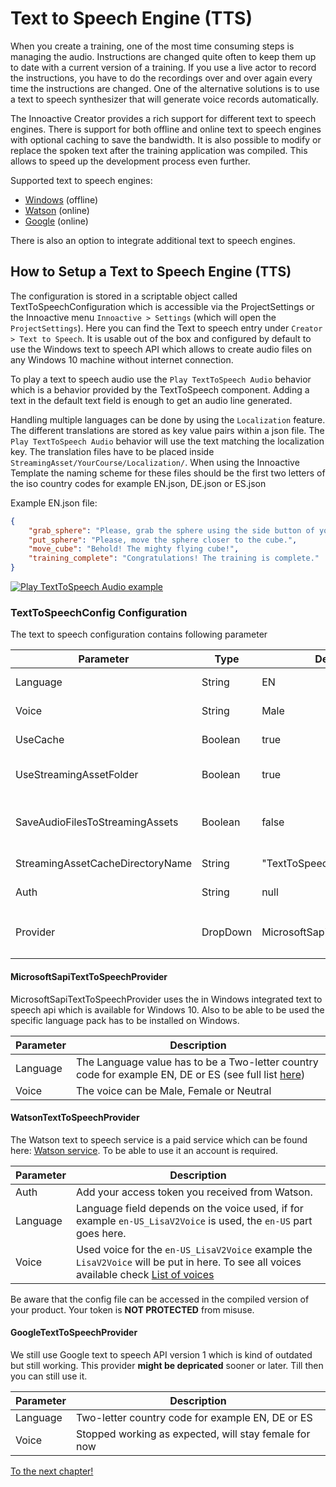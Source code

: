 # Text to Speech Engine (TTS)

When you create a training, one of the most time consuming steps is managing the audio. Instructions are changed quite often to keep them up to date with a current version of a training. If you use a live actor to record the instructions, you have to do the recordings over and over again every time the instructions are changed. One of the alternative solutions is to use a text to speech synthesizer that will generate voice records automatically. 

The Innoactive Creator provides a rich support for different text to speech engines. There is support for both offline and online text to speech engines with optional caching to save the bandwidth. It is also possible to modify or replace the spoken text after the training application was compiled. This allows to speed up the development process even further.

Supported text to speech engines:

* [Windows](#microsoftsapitexttospeechprovider) (offline)
* [Watson](#watsontexttospeechprovider) (online)
* [Google](#googletexttospeechprovider) (online)

There is also an option to integrate additional text to speech engines.

## How to Setup a Text to Speech Engine (TTS)
The configuration is stored in a scriptable object called TextToSpeechConfiguration which is accessible via the ProjectSettings or the Innoactive menu `Innoactive > Settings` (which will open the `ProjectSettings`). Here you can find the Text to speech entry under `Creator > Text to Speech`. It is usable out of the box and configured by default to use the Windows text to speech API which allows to create audio files on any Windows 10 machine without internet connection.
 
To play a text to speech audio use the `Play TextToSpeech Audio` behavior which is a behavior provided by the TextToSpeech component. Adding a text in the default text field is enough to get an audio line generated.
 
Handling multiple languages can be done by using the `Localization` feature. The different translations are stored as key value pairs within a json file. The `Play TextToSpeech Audio` behavior will use the text matching the localization key. The translation files have to be placed inside `StreamingAsset/YourCourse/Localization/`. When using the Innoactive Template the naming scheme for these files should be the first two letters of the iso country codes for example EN.json, DE.json or ES.json

Example EN.json file:
```json
{
    "grab_sphere": "Please, grab the sphere using the side button of your controller.",
    "put_sphere": "Please, move the sphere closer to the cube.",
    "move_cube": "Behold! The mighty flying cube!",
    "training_complete": "Congratulations! The training is complete."
}
```

[![Play TextToSpeech Audio example](../images/developer/play-text-to-speech-example.png)](../images/developer/play-text-to-speech-example.png "A play audio behavior configured to use a localization key")

### TextToSpeechConfig Configuration

The text to speech configuration contains following parameter

Parameter | Type | Default Value | Required | Description
--- | --- | --- | --- | ---
Language | String | EN | Yes | Language which should be used, depends on the chosen provider.
Voice | String | Male | Yes | Voice that should be used, depends on the chosen provider.
UseCache | Boolean | true | No | Will cache the audio files to prevent redownloading it everytime.
UseStreamingAssetFolder | Boolean | true | No | Will use the StreamingAsset folder as additional place to keep the cached audio files.
SaveAudioFilesToStreamingAssets | Boolean | false | No | Triggers the engine to store the created audio files in the StreamingAsset folder, used for creating the default audio files.
StreamingAssetCacheDirectoryName | String | "TextToSpeech" | No | Subfolder of the StreamingAsset path used to store the files.
Auth | String | null | No | Used to authenticate at the provider, if required.
Provider | DropDown | MicrosoftSapiTextToSpeechProvider | Yes | Provider used `GoogleTextToSpeechProvider`, `WatsonTextToSpeechProvider`, `MicrosoftSapiTextToSpeechProvider`

#### MicrosoftSapiTextToSpeechProvider

MicrosoftSapiTextToSpeechProvider uses the in Windows integrated text to speech api which is available for Windows 10. Also to be able to be used the specific language pack has to be installed on Windows.

Parameter | Description
--- | ---
Language | The Language value has to be a Two-letter country code for example EN, DE or ES (see full list [here](https://en.wikipedia.org/wiki/ISO_3166-1))
Voice | The voice can be Male, Female or Neutral

#### WatsonTextToSpeechProvider

The Watson text to speech service is a paid service which can be found here: [Watson service](https://www.ibm.com/watson/services/text-to-speech/). To be able to use it an account is required.

Parameter | Description
--- | ---
Auth | Add your access token you received from Watson.
Language | Language field depends on the voice used, if for example `en-US_LisaV2Voice` is used, the `en-US` part goes here.
Voice | Used voice for the `en-US_LisaV2Voice` example the `LisaV2Voice` will be put in here. To see all voices available check [List of voices](https://cloud.ibm.com/apidocs/text-to-speech#list-voices)

Be aware that the config file can be accessed in the compiled version of your product. Your token is **NOT PROTECTED** from misuse.

#### GoogleTextToSpeechProvider

We still use Google text to speech API version 1 which is kind of outdated but still working. This provider **might be depricated** sooner or later. Till then you can still use it.

Parameter | Description
--- | ---
Language | Two-letter country code for example EN, DE or ES
Voice | Stopped working as expected, will stay female for now

[To the next chapter!](13-dependency-manager.md)
